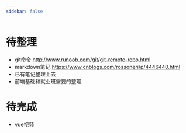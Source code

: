 ```yaml
---
sidebar: false
---
```


# 待整理

- git命令
  http://www.runoob.com/git/git-remote-repo.html
- markdown笔记
  https://www.cnblogs.com/rossoneri/p/4446440.html
- 已有笔记整理上去
- 前端基础和就业班需要的整理
   
# 待完成

- vue视频
